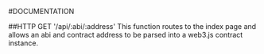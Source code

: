 #DOCUMENTATION

##HTTP GET '/api/:abi/:address'
This function routes to the index page and allows an abi and contract address to be parsed into a web3.js contract instance.
